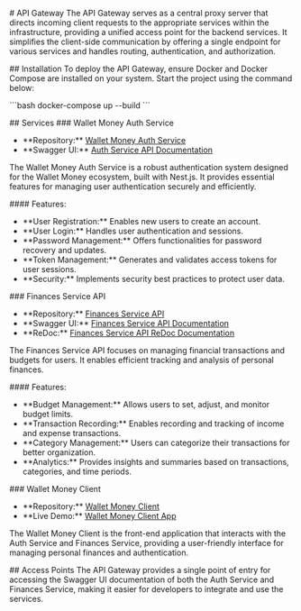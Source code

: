 \# API Gateway
The API Gateway serves as a central proxy server that directs incoming client requests to the appropriate services within the infrastructure, providing a unified access point for the backend services. It simplifies the client-side communication by offering a single endpoint for various services and handles routing, authentication, and authorization.

\## Installation
To deploy the API Gateway, ensure Docker and Docker Compose are installed on your system. Start the project using the command below:

\```bash
docker-compose up --build
\```

\## Services
\### Wallet Money Auth Service

- \*\*Repository:\*\* [Wallet Money Auth Service](https://github.com/DeadNord/wallet-money-auth-service)
- \*\*Swagger UI:\*\* [Auth Service API Documentation](https://wallet-money-api-gateway.fly.dev/api/auth/swagger)

The Wallet Money Auth Service is a robust authentication system designed for the Wallet Money ecosystem, built with Nest.js. It provides essential features for managing user authentication securely and efficiently.

\#### Features:

- \*\*User Registration:\*\* Enables new users to create an account.
- \*\*User Login:\*\* Handles user authentication and sessions.
- \*\*Password Management:\*\* Offers functionalities for password recovery and updates.
- \*\*Token Management:\*\* Generates and validates access tokens for user sessions.
- \*\*Security:\*\* Implements security best practices to protect user data.

\### Finances Service API

- \*\*Repository:\*\* [Finances Service API](https://github.com/DeadNord/wallet-money-finances-service)
- \*\*Swagger UI:\*\* [Finances Service API Documentation](https://wallet-money-api-gateway.fly.dev/api/finances/swagger)
- \*\*ReDoc:\*\* [Finances Service API ReDoc Documentation](https://wallet-money-api-gateway.fly.dev/api/finances/redoc)

The Finances Service API focuses on managing financial transactions and budgets for users. It enables efficient tracking and analysis of personal finances.

\#### Features:

- \*\*Budget Management:\*\* Allows users to set, adjust, and monitor budget limits.
- \*\*Transaction Recording:\*\* Enables recording and tracking of income and expense transactions.
- \*\*Category Management:\*\* Users can categorize their transactions for better organization.
- \*\*Analytics:\*\* Provides insights and summaries based on transactions, categories, and time periods.

\### Wallet Money Client

- \*\*Repository:\*\* [Wallet Money Client](https://github.com/DeadNord/wallet-money-client)
- \*\*Live Demo:\*\* [Wallet Money Client App](https://wallet-money-client.netlify.app/)

The Wallet Money Client is the front-end application that interacts with the Auth Service and Finances Service, providing a user-friendly interface for managing personal finances and authentication.

\## Access Points
The API Gateway provides a single point of entry for accessing the Swagger UI documentation of both the Auth Service and Finances Service, making it easier for developers to integrate and use the services.
